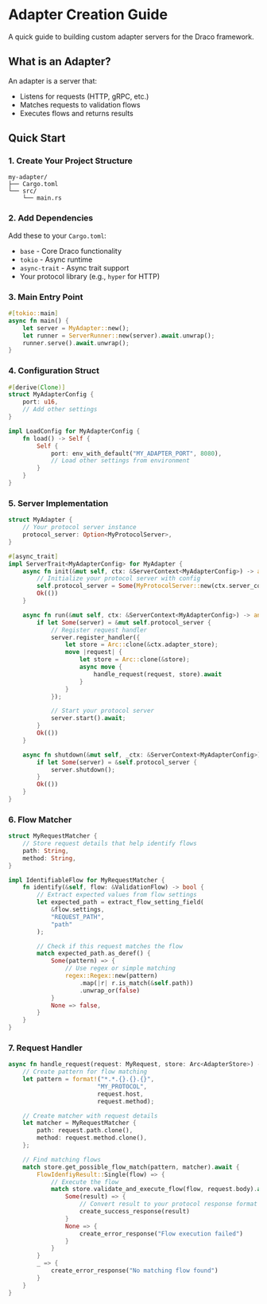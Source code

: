 # Adapter Creation Guide

A quick guide to building custom adapter servers for the Draco framework.

## What is an Adapter?

An adapter is a server that:
- Listens for requests (HTTP, gRPC, etc.)
- Matches requests to validation flows
- Executes flows and returns results

## Quick Start

### 1. Create Your Project Structure
```
my-adapter/
├── Cargo.toml
└── src/
    └── main.rs
```

### 2. Add Dependencies
Add these to your `Cargo.toml`:
- `base` - Core Draco functionality
- `tokio` - Async runtime
- `async-trait` - Async trait support
- Your protocol library (e.g., `hyper` for HTTP)

### 3. Main Entry Point

```rust
#[tokio::main]
async fn main() {
    let server = MyAdapter::new();
    let runner = ServerRunner::new(server).await.unwrap();
    runner.serve().await.unwrap();
}
```

### 4. Configuration Struct

```rust
#[derive(Clone)]
struct MyAdapterConfig {
    port: u16,
    // Add other settings
}

impl LoadConfig for MyAdapterConfig {
    fn load() -> Self {
        Self {
            port: env_with_default("MY_ADAPTER_PORT", 8080),
            // Load other settings from environment
        }
    }
}
```

### 5. Server Implementation

```rust
struct MyAdapter {
    // Your protocol server instance
    protocol_server: Option<MyProtocolServer>,
}

#[async_trait]
impl ServerTrait<MyAdapterConfig> for MyAdapter {
    async fn init(&mut self, ctx: &ServerContext<MyAdapterConfig>) -> anyhow::Result<()> {
        // Initialize your protocol server with config
        self.protocol_server = Some(MyProtocolServer::new(ctx.server_config.port));
        Ok(())
    }

    async fn run(&mut self, ctx: &ServerContext<MyAdapterConfig>) -> anyhow::Result<()> {
        if let Some(server) = &mut self.protocol_server {
            // Register request handler
            server.register_handler({
                let store = Arc::clone(&ctx.adapter_store);
                move |request| {
                    let store = Arc::clone(&store);
                    async move {
                        handle_request(request, store).await
                    }
                }
            });

            // Start your protocol server
            server.start().await;
        }
        Ok(())
    }

    async fn shutdown(&mut self, _ctx: &ServerContext<MyAdapterConfig>) -> anyhow::Result<()> {
        if let Some(server) = &self.protocol_server {
            server.shutdown();
        }
        Ok(())
    }
}
```

### 6. Flow Matcher

```rust
struct MyRequestMatcher {
    // Store request details that help identify flows
    path: String,
    method: String,
}

impl IdentifiableFlow for MyRequestMatcher {
    fn identify(&self, flow: &ValidationFlow) -> bool {
        // Extract expected values from flow settings
        let expected_path = extract_flow_setting_field(
            &flow.settings,
            "REQUEST_PATH",
            "path"
        );

        // Check if this request matches the flow
        match expected_path.as_deref() {
            Some(pattern) => {
                // Use regex or simple matching
                regex::Regex::new(pattern)
                    .map(|r| r.is_match(&self.path))
                    .unwrap_or(false)
            }
            None => false,
        }
    }
}
```

### 7. Request Handler

```rust
async fn handle_request(request: MyRequest, store: Arc<AdapterStore>) -> MyResponse {
    // Create pattern for flow matching
    let pattern = format!("*.*.{}.{}.{}",
                         "MY_PROTOCOL",
                         request.host,
                         request.method);

    // Create matcher with request details
    let matcher = MyRequestMatcher {
        path: request.path.clone(),
        method: request.method.clone(),
    };

    // Find matching flows
    match store.get_possible_flow_match(pattern, matcher).await {
        FlowIdenfiyResult::Single(flow) => {
            // Execute the flow
            match store.validate_and_execute_flow(flow, request.body).await {
                Some(result) => {
                    // Convert result to your protocol response format
                    create_success_response(result)
                }
                None => {
                    create_error_response("Flow execution failed")
                }
            }
        }
        _ => {
            create_error_response("No matching flow found")
        }
    }
}
```
